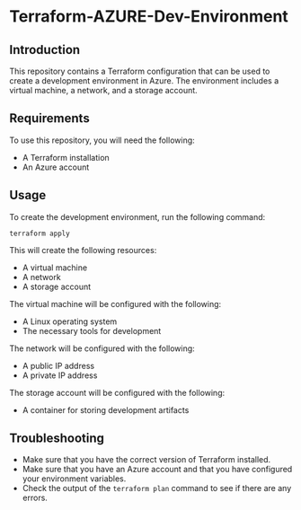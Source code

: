 # Terraform-AZURE-Dev-Environment

## Introduction
This repository contains a Terraform configuration that can be used to create a development environment in Azure. The environment includes a virtual machine, a network, and a storage account.

## Requirements
To use this repository, you will need the following:

* A Terraform installation
* An Azure account

## Usage

To create the development environment, run the following command:
``` 
terraform apply 
```

This will create the following resources:

* A virtual machine
* A network
* A storage account

The virtual machine will be configured with the following:

* A Linux operating system
* The necessary tools for development

The network will be configured with the following:

* A public IP address
* A private IP address

The storage account will be configured with the following:

* A container for storing development artifacts

## Troubleshooting

* Make sure that you have the correct version of Terraform installed.
* Make sure that you have an Azure account and that you have configured your environment variables.
* Check the output of the `terraform plan` command to see if there are any errors.
